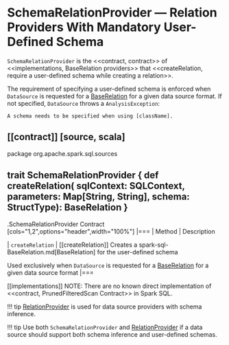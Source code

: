 # SchemaRelationProvider &mdash; Relation Providers With Mandatory User-Defined Schema

`SchemaRelationProvider` is the <<contract, contract>> of <<implementations, BaseRelation providers>> that <<createRelation, require a user-defined schema while creating a relation>>.

The requirement of specifying a user-defined schema is enforced when `DataSource` is requested for a [BaseRelation](DataSource.md#resolveRelation) for a given data source format. If not specified, `DataSource` throws a `AnalysisException`:

```text
A schema needs to be specified when using [className].
```

[[contract]]
[source, scala]
----
package org.apache.spark.sql.sources

trait SchemaRelationProvider {
  def createRelation(
    sqlContext: SQLContext,
    parameters: Map[String, String],
    schema: StructType): BaseRelation
}
----

.SchemaRelationProvider Contract
[cols="1,2",options="header",width="100%"]
|===
| Method
| Description

| `createRelation`
| [[createRelation]] Creates a spark-sql-BaseRelation.md[BaseRelation] for the user-defined schema

Used exclusively when `DataSource` is requested for a [BaseRelation](DataSource.md#resolveRelation) for a given data source format
|===

[[implementations]]
NOTE: There are no known direct implementation of <<contract, PrunedFilteredScan Contract>> in Spark SQL.

!!! tip
    [RelationProvider](RelationProvider.md) is used for data source providers with schema inference.

!!! tip
    Use both `SchemaRelationProvider` and [RelationProvider](RelationProvider.md) if a data source should support both schema inference and user-defined schemas.
